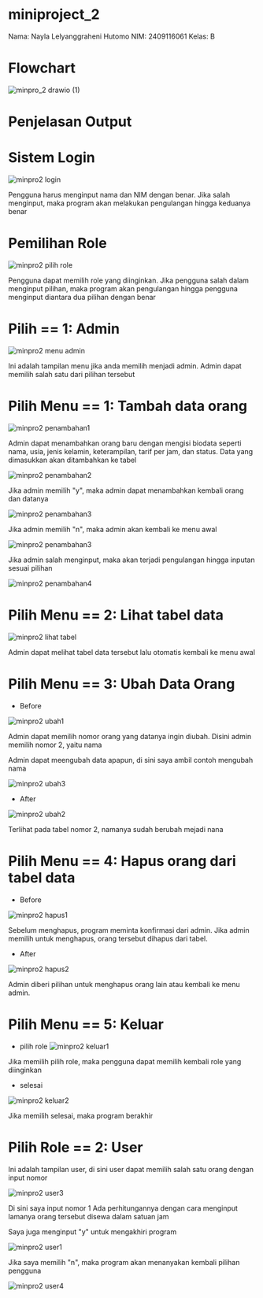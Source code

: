 # miniproject_2
Nama: Nayla Lelyanggraheni Hutomo
NIM: 2409116061
Kelas: B

# Flowchart


![minpro_2 drawio (1)](https://github.com/user-attachments/assets/43872941-cff6-46ad-9a2d-bad990c9d742)

# Penjelasan Output

# **Sistem Login**

![minpro2 login](https://github.com/user-attachments/assets/89b5b937-05f2-4e79-b8eb-e7e8dc960356)

Pengguna harus menginput nama dan NIM dengan benar. Jika salah menginput, maka program akan melakukan pengulangan hingga keduanya benar

# **Pemilihan Role**

![minpro2 pilih role](https://github.com/user-attachments/assets/eb5a4f7a-c526-4436-8cc8-c8687b6fc8c2)

Pengguna dapat memilih role yang diinginkan. Jika pengguna salah dalam menginput pilihan, maka program akan pengulangan hingga pengguna menginput diantara dua pilihan dengan benar

# **Pilih == 1: Admin**

![minpro2 menu admin](https://github.com/user-attachments/assets/dee37aaf-f2cf-49d7-b9d1-df8347ed9309)


Ini adalah tampilan menu jika anda memilih menjadi admin. Admin dapat memilih salah satu dari pilihan tersebut

# **Pilih Menu == 1: Tambah data orang**

![minpro2 penambahan1](https://github.com/user-attachments/assets/c3af64e8-3cf9-4d60-8d7b-679ef02451da)


Admin dapat menambahkan orang baru dengan mengisi biodata seperti nama, usia, jenis kelamin, keterampilan, tarif per jam, dan status.
Data yang dimasukkan akan ditambahkan ke tabel 


![minpro2 penambahan2](https://github.com/user-attachments/assets/dcfb04e0-c834-4488-9216-e83196b5eb65)

Jika admin memilih "y", maka admin dapat menambahkan kembali orang dan datanya

![minpro2 penambahan3](https://github.com/user-attachments/assets/26314a31-481a-40d4-931a-ce38b0d30577)


Jika admin memilih "n", maka admin akan kembali ke menu awal

![minpro2 penambahan3](https://github.com/user-attachments/assets/b531bc34-6da1-4197-bed5-af416e58b8aa)


Jika admin salah menginput, maka akan terjadi pengulangan hingga inputan sesuai pilihan

![minpro2 penambahan4](https://github.com/user-attachments/assets/949a0f74-c0dc-45ce-bdc7-09bf74d86281)


# **Pilih Menu == 2: Lihat tabel data**

![minpro2 lihat tabel](https://github.com/user-attachments/assets/95678cc0-6f83-4c97-b87b-7b876bae991d)

Admin dapat melihat tabel data tersebut lalu otomatis kembali ke menu awal

# **Pilih Menu == 3: Ubah Data Orang**

- Before

![minpro2 ubah1](https://github.com/user-attachments/assets/94263347-c136-44c8-872f-783e71047588)

Admin dapat memilih nomor orang yang datanya ingin diubah.
Disini admin memilih nomor 2, yaitu nama 

Admin dapat meengubah data apapun, di sini saya ambil contoh mengubah nama

![minpro2 ubah3](https://github.com/user-attachments/assets/c9540789-c6ea-4710-90a9-7a17c6f981aa)


- After

![minpro2 ubah2](https://github.com/user-attachments/assets/ab258392-af5e-48ef-a5e3-c4eb6dfb6d34)

Terlihat pada tabel nomor 2, namanya sudah berubah mejadi nana

# **Pilih Menu == 4: Hapus orang dari tabel data**

- Before

![minpro2 hapus1](https://github.com/user-attachments/assets/ed44a378-70fb-4f69-8071-39acd08d1dd7)

Sebelum menghapus, program meminta konfirmasi dari admin. Jika admin memilih untuk menghapus, orang tersebut dihapus dari tabel.

- After

![minpro2 hapus2](https://github.com/user-attachments/assets/aeac41b3-a104-40b7-b5ba-812b6aad013f)

Admin diberi pilihan untuk menghapus orang lain atau kembali ke menu admin.

# **Pilih Menu == 5: Keluar**

- pilih role
![minpro2 keluar1](https://github.com/user-attachments/assets/ddec5aea-a43b-4aab-884e-9d3107421ec0)

Jika memilih pilih role, maka pengguna dapat memilih kembali role yang diinginkan

- selesai

![minpro2 keluar2](https://github.com/user-attachments/assets/ba491020-5e42-474e-9449-d890735262c5)
  
Jika memilih selesai, maka program berakhir

# **Pilih Role == 2: User**

Ini adalah tampilan user, di sini user dapat memilih salah satu orang dengan input nomor

![minpro2 user3](https://github.com/user-attachments/assets/dce60909-cdd9-425c-9bad-274627221a4c)


Di sini saya input nomor 1
Ada perhitungannya dengan cara menginput lamanya orang tersebut disewa dalam satuan jam

Saya juga menginput "y" untuk mengakhiri program

![minpro2 user1](https://github.com/user-attachments/assets/8105b44c-858c-40e1-a4a4-f11327ad0d0a)


Jika saya memilih "n", maka program akan menanyakan kembali pilihan pengguna

![minpro2 user4](https://github.com/user-attachments/assets/251c3c99-9365-4e08-960c-96eff9d9c9c0)


